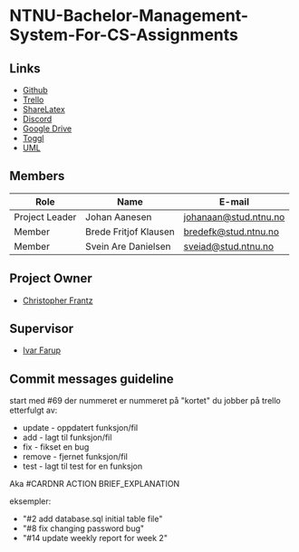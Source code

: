 # NTNU-Bachelor-Management-System-For-CS-Assignments

## Links
* [Github](https://https://github.com/JohanAanesen/NTNU-Bachelor-Management-System-For-CS-Assignments)
* [Trello](https://trello.com/bachelor531)
* [ShareLatex](https://www.overleaf.com/project/5c3491a162ba3128fda8c11d)
* [Discord](https://discord.gg/rZ4zg2R)
* [Google Drive](https://drive.google.com/drive/folders/1kiQiBj12zrn45q6QOfXefrzgNb4fZhyW?usp=sharing)
* [Toggl](https://toggl.com)
* [UML](https://www.lucidchart.com/invitations/accept/421b3f38-581e-4790-80f7-3d43604a717c)

## Members
| Role | Name | E-mail |
| -------- | -------- | ------- |
| Project Leader | Johan Aanesen | johanaan@stud.ntnu.no |
| Member | Brede Fritjof Klausen | bredefk@stud.ntnu.no |
| Member | Svein Are Danielsen | sveiad@stud.ntnu.no |

## Project Owner
* [Christopher Frantz](https://www.ntnu.no/ansatte/christopher.frantz)

## Supervisor
* [Ivar Farup](https://www.ntnu.no/ansatte/ivar.farup)

## Commit messages guideline
start med #69 der nummeret er nummeret på "kortet" du jobber på trello etterfulgt av:
* update	- oppdatert funksjon/fil
* add	- lagt til funksjon/fil
* fix	- fikset en bug
* remove	- fjernet funksjon/fil
* test	- lagt til test for en funksjon

Aka #CARDNR ACTION BRIEF_EXPLANATION

eksempler:
* "#2 add database.sql initial table file"
* "#8 fix changing password bug"
* "#14 update weekly report for week 2"